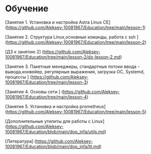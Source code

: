 # Обучение

[Занятие 1.  Установка и настройка Astra Linux CE] (https://github.com/Aleksey-10081967/Education/tree/main/lesson-1)

[Занятие 2. Структура Linux,основные команды, работа с ssh ] (https://github.com/Aleksey-10081967/Education/tree/main/lesson-2)

[ДЗ к занятию 2] (https://github.com/Aleksey-10081967/Education/tree/main/lesson-2/dz-lesson-2.md)

[Занятие 3. Пакетные менеджеры, стандартные потоки ввода - вывода,конвейер, регулярные выражения, загрузка ОС, Systemd, процессы  ] (https://github.com/Aleksey-10081967/Education/tree/main/lesson-3)

[Занятие 4. Основы сети  ] (https://github.com/Aleksey-10081967/Education/tree/main/lesson-4)

[Занятие 5. Установка и настройка prometheus] (https://github.com/Aleksey-10081967/Education/tree/main/lesson-5)

[Дополнительные утилиты для работы с Linux] (https://github.com/Aleksey-10081967/Education/blob/main/dop_infa/utils.md)


[Литература] (https://github.com/Aleksey-10081967/Education/blob/main/dop_infa/lit.md)


